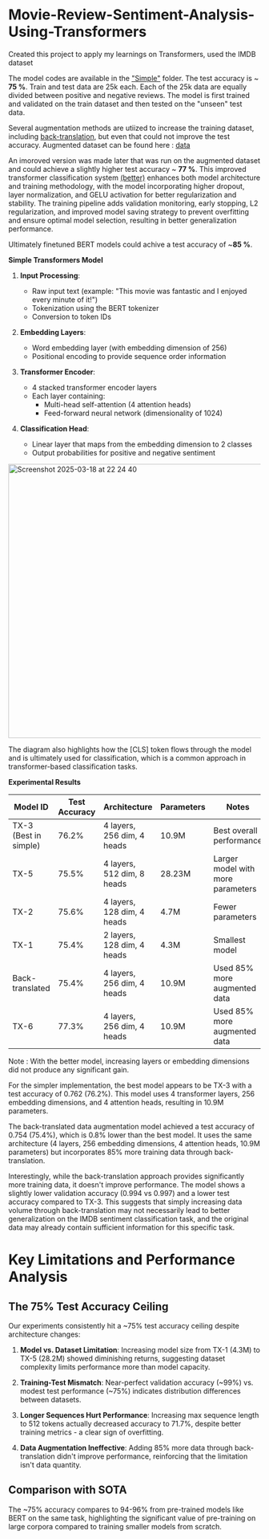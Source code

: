 # Movie-Review-Sentiment-Analysis-Using-Transformers
Created this project to apply my learnings on Transformers, used the IMDB dataset

The model codes are available in the ["Simple"](https://github.com/agme2019/Movie-Review-Sentiment-Analysis-Using-Transformers/tree/main/Simple) folder. The test accuracy is ~ **75 %**.
Train and test data are 25k each. Each of the 25k data are equally divided between positive and negative reviews.
The model is first trained and validated on the train dataset and then tested on the "unseen" test data.

Several augmentation methods are utiized to increase the training dataset, including [back-translation](https://github.com/agme2019/Movie-Review-Sentiment-Analysis-Using-Transformers/tree/main/Backtranslated), but even that could not improve the test accuracy.
Augmented dataset can be found here : [data](https://github.com/agme2019/Movie-Review-Sentiment-Analysis-Using-Transformers/blob/main/imdb_train_backtranslated2.csv.zip)

An imoroved version was made later that was run on the augmented dataset and could achieve a slightly higher test accuracy ~ **77 %**. This improved transformer classification system [(better)](https://github.com/agme2019/Movie-Review-Sentiment-Analysis-Using-Transformers/tree/main/Better) enhances both model architecture and training methodology, with the model incorporating higher dropout, layer normalization, and GELU activation for better regularization and stability. The training pipeline adds validation monitoring, early stopping, L2 regularization, and improved model saving strategy to prevent overfitting and ensure optimal model selection, resulting in better generalization performance.

Ultimately finetuned BERT models could achive a test accuracy of ~**85 %**.

**Simple Transformers Model**

1. **Input Processing**:
   - Raw input text (example: "This movie was fantastic and I enjoyed every minute of it!")
   - Tokenization using the BERT tokenizer
   - Conversion to token IDs

2. **Embedding Layers**:
   - Word embedding layer (with embedding dimension of 256)
   - Positional encoding to provide sequence order information

3. **Transformer Encoder**:
   - 4 stacked transformer encoder layers
   - Each layer containing:
     - Multi-head self-attention (4 attention heads)
     - Feed-forward neural network (dimensionality of 1024)

4. **Classification Head**:
   - Linear layer that maps from the embedding dimension to 2 classes
   - Output probabilities for positive and negative sentiment
     
  <img width="546" alt="Screenshot 2025-03-18 at 22 24 40" src="https://github.com/user-attachments/assets/643a4758-cb4b-49a4-910d-c82434cef8d0" />

The diagram also highlights how the [CLS] token flows through the model and is ultimately used for classification, which is a common approach in transformer-based classification tasks.

**Experimental Results**

| Model ID | Test Accuracy | Architecture | Parameters | Notes |
|----------|---------------|--------------|------------|-------|
| TX-3 (Best in simple) | 76.2% | 4 layers, 256 dim, 4 heads | 10.9M | Best overall performance |
| TX-5 | 75.5% | 4 layers, 512 dim, 8 heads | 28.23M | Larger model with more parameters |
| TX-2 | 75.6% | 4 layers, 128 dim, 4 heads | 4.7M | Fewer parameters |
| TX-1 | 75.4% | 2 layers, 128 dim, 4 heads | 4.3M | Smallest model |
| Back-translated | 75.4% | 4 layers, 256 dim, 4 heads | 10.9M | Used 85% more augmented data |
| TX-6 | 77.3% | 4 layers, 256 dim, 4 heads | 10.9M | Used 85% more augmented data |

Note : With the better model, increasing layers or embedding dimensions did not produce any significant gain.

For the simpler implementation, the best model appears to be TX-3 with a test accuracy of 0.762 (76.2%). This model uses 4 transformer layers, 256 embedding dimensions, and 4 attention heads, resulting in 10.9M parameters.

The back-translated data augmentation model achieved a test accuracy of 0.754 (75.4%), which is 0.8% lower than the best model. It uses the same architecture (4 layers, 256 embedding dimensions, 4 attention heads, 10.9M parameters) but incorporates 85% more training data through back-translation.

Interestingly, while the back-translation approach provides significantly more training data, it doesn't improve performance. The model shows a slightly lower validation accuracy (0.994 vs 0.997) and a lower test accuracy compared to TX-3. This suggests that simply increasing data volume through back-translation may not necessarily lead to better generalization on the IMDB sentiment classification task, and the original data may already contain sufficient information for this specific task.

# Key Limitations and Performance Analysis

## The 75% Test Accuracy Ceiling

Our experiments consistently hit a ~75% test accuracy ceiling despite architecture changes:

1. **Model vs. Dataset Limitation**: Increasing model size from TX-1 (4.3M) to TX-5 (28.2M) showed diminishing returns, suggesting dataset complexity limits performance more than model capacity.

2. **Training-Test Mismatch**: Near-perfect validation accuracy (~99%) vs. modest test performance (~75%) indicates distribution differences between datasets.

3. **Longer Sequences Hurt Performance**: Increasing max sequence length to 512 tokens actually decreased accuracy to 71.7%, despite better training metrics - a clear sign of overfitting.

4. **Data Augmentation Ineffective**: Adding 85% more data through back-translation didn't improve performance, reinforcing that the limitation isn't data quantity.

## Comparison with SOTA

The ~75% accuracy compares to 94-96% from pre-trained models like BERT on the same task, highlighting the significant value of pre-training on large corpora compared to training smaller models from scratch.


